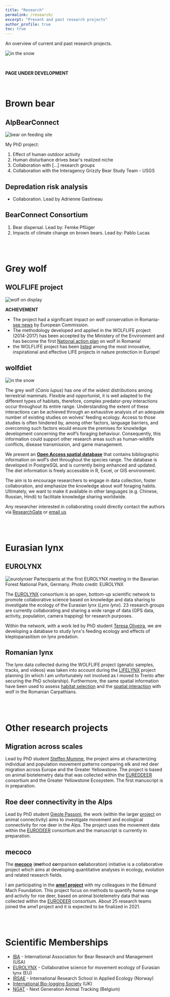 ```yaml
---
title: "Research"
permalink: /research/
excerpt: "Present and past research projects"
author_profile: true
toc: true
---
```


An overview of current and past research projects.

![in the snow](/assets/images/in_the_snow.jpeg)

<br>

**PAGE UNDER DEVELOPMENT** 

<br>

# Brown bear

## AlpBearConnect

![bear on feeding site](/assets/images/bear_feed.jpeg)

My PhD project:

1. Effect of human outdoor activity
2. Human disturbance drives bear's realized niche
3. Collaboration with [...] research groups
4. Collaboration with the Interagency Grizzly Bear Study Team - USGS

## Depredation risk analysis
- Collaboration. Lead by Adrienne Gastineau

## BearConnect Consortium
1. Bear dispersal. Lead by: Femke Pflüger
2. Impacts of climate change on brown bears. Lead by: Pablo Lucas 

<br>
<br>

# Grey wolf

## WOLFLIFE project
![wolf on display](/assets/images/lup.jpg)


**ACHIEVEMENT**  
- The project had a significant impact on wolf conservation in Romania- [see news](https://ec.europa.eu/easme/en/news/coexistence-wolves-changing-romania) by European Commission.
- The methodology developed and applied in the WOLFLIFE project (2014-2017) has been accepted by the Ministery of the Environment and has become the first [National action plan](http://www.anpm.ro/-/om-626-2018-planul-national-de-actiune-pentru-specia-canis-lupus) on wolf in Romania!
- the WOLFLIFE project has been [listed](https://ec.europa.eu/easme/en/news/2020-life-awards-finalists-announced) among the most innovative, inspirational and effective LIFE projects in nature protection in Europe!


## wolfdiet
![in the snow](/assets/images/wolf_prey_spectrum.png)

The grey wolf (*Canis lupus*) has one of the widest distributions among terrestrial mammals. Flexible and opportunist, it is well adapted to the different types of habitats, therefore, complex predator-prey interactions occur throughout its entire range. Understanding the extent of these interactions can be achieved through an exhaustive analysis of an adequate number of existing studies on wolves’ feeding ecology. Access to those studies is often hindered by, among other factors, language barriers, and overcoming such factors would ensure the premises for knowledge development concerning the wolf’s foraging behaviour. Consequently, this information could support other research areas such as human-wildlife conflicts, disease transmission, and game management.

We present an [**Open Access spatial database**](https://github.com/andreacorra/wolfdiet) that contains bibliographic information on wolf’s diet throughout the species range. The database is developed in PostgreSQL and is currently being enhanced and updated. The diet information is freely accessible in R, Excel, or GIS environment.

The aim is to encourage researchers to engage in data collection, foster collaboration, and emphasize the knowledge about wolf foraging habits. Ultimately, we want to make it available in other languages (e.g. Chinese, Russian, Hindi) to facilitate knowledge sharing worldwide.

Any researcher interested in collaborating could directly contact the authors via [ResearchGate](https://www.researchgate.net/project/wolfdiet) or [email us](mailto:worldwolfdiet@gmail.com)


<br>
<br>

# Eurasian lynx

## EUROLYNX
![eurolynxer](/assets/images/eurolynxer.jpg)
Partecipants at the first EUROLYNX meeting in the Bavarian Forest National Park, Germany. Photo credit: EUROLYNX

The [EUROLYNX](https://www.eurolynx.org/) consortium is an open, bottom-up scientific network to promote collaborative science based on knowledge and data sharing to investigate the ecology of the Eurasian lynx (_Lynx lynx_). 23 research groups are currently collaborating and sharing a wide range of data (GPS data, activity, population, camera trapping) for research purposes.

Within the network, with a work led by PhD student [Teresa Oliveira](https://www.researchgate.net/profile/Teresa_Oliveira16), we are developing a database to study lynx's feeding ecology and effects of kleptoparasitism on lynx predation.

## Romanian lynx
The lynx data collected during the WOLFLIFE project (genatic samples, tracks, and videos) was taken into account during the [LIFELYNX](https://www.lifelynx.eu/) project planning (in which I am unfortunately not involved as I moved to Trento after securing the PhD scholarship). Furthermore, the same spatial information have been used to assess [habitat selection](https://www.researchgate.net/publication/320170268_Assessing_habitat_selection_of_wolf_Canis_lupus_and_lynx_Lynx_lynx_using_the_Ecological-Niche_Factor_Analysis_an_application_in_the_Eastern_Carpathians_Romania) and the [spatial interaction](https://zenodo.org/record/3689284) with wolf in the Romanian Carpathians.


<br>
<br>

# Other research projects

## Migration across scales
Lead by PhD student [Steffen Mumme](https://www.researchgate.net/profile/Steffen_Mumme), the project aims at characterizing individual and population movement patterns comparing elk and red deer migration across Europe and the Greater Yellowstone. The project is based on animal biotelemetry data that was collected within the [EUREDDEER](http://eureddeer.org/) consortium and the Greater Yellowstone Ecosystem. The first manuscript is in preparation. 

## Roe deer connectivity in the Alps
Lead by PhD student [Gieole Passoni](https://www.researchgate.net/profile/Gioele_Passoni), the work (within the larger [project](https://www.researchgate.net/project/PhD-Multi-species-animal-movement-and-connectivity-in-the-Alps) on animal connectivity) aims to investigate movement and ecological connectivity for roe deer in the Alps. The project uses the movement data within the [EURODEER](https://eurodeer.org/) consortium and the manuscript is currently in preparation.  

## mecoco
The [**mecoco**](https://mecoco.github.io/) (**me**thod **co**mparison **co**llaboration) initiative is a collaborative project which aims at developing quantitative analyses in ecology, evolution and related research fields.

I am participating in the [**ame1 project**](https://mecoco.github.io/ame1.html) with my colleagues in the Edmund Mach Foundation. This project focus on methods to quantify home range and activity for roe deer, based on animal biotelemetry data that was collected within the [EURODEER](https://eurodeer.org/) consortium. About 25 research teams joined the ame1 project and it is expected to be finalized in 2021.

<br>
<br>

# Scientific Memberships
* [IBA](https://www.bearbiology.org/) - International Association for Bear Research and Management (USA)
* [EUROLYNX](http://www.eurolynx.org/) - Collaborative science for movement ecology of Eurasian lynx (EU)
* [IRSAE](https://irsae.no/) - International Research School in Applied Ecology (Norway)
* [International Bio-logging Society](https://www.bio-logging.net/) (UK)
* [NGAT](https://www.uantwerpen.be/en/research-groups/next-generation-animal-tracking/) - Next Generation Animal Tracking (Belgium)
